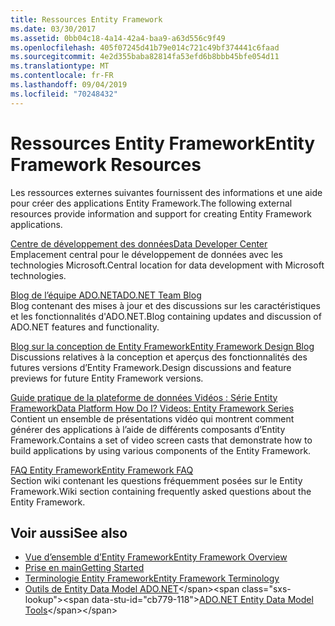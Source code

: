 ```yaml
---
title: Ressources Entity Framework
ms.date: 03/30/2017
ms.assetid: 0bb04c18-4a14-42a4-baa9-a63d556c9f49
ms.openlocfilehash: 405f07245d41b79e014c721c49bf374441c6faad
ms.sourcegitcommit: 4e2d355baba82814fa53efd6b8bbb45bfe054d11
ms.translationtype: MT
ms.contentlocale: fr-FR
ms.lasthandoff: 09/04/2019
ms.locfileid: "70248432"
---
```

# <a name="entity-framework-resources"></a><span data-ttu-id="cb779-102">Ressources Entity Framework</span><span class="sxs-lookup"><span data-stu-id="cb779-102">Entity Framework Resources</span></span>
<span data-ttu-id="cb779-103">Les ressources externes suivantes fournissent des informations et une aide pour créer des applications Entity Framework.</span><span class="sxs-lookup"><span data-stu-id="cb779-103">The following external resources provide information and support for creating Entity Framework applications.</span></span>  
  
 [<span data-ttu-id="cb779-104">Centre de développement des données</span><span class="sxs-lookup"><span data-stu-id="cb779-104">Data Developer Center</span></span>](https://go.microsoft.com/fwlink/?LinkId=213876)  
 <span data-ttu-id="cb779-105">Emplacement central pour le développement de données avec les technologies Microsoft.</span><span class="sxs-lookup"><span data-stu-id="cb779-105">Central location for data development with Microsoft technologies.</span></span>  
  
 [<span data-ttu-id="cb779-106">Blog de l’équipe ADO.NET</span><span class="sxs-lookup"><span data-stu-id="cb779-106">ADO.NET Team Blog</span></span>](https://go.microsoft.com/fwlink/?LinkId=91905)  
 <span data-ttu-id="cb779-107">Blog contenant des mises à jour et des discussions sur les caractéristiques et les fonctionnalités d'ADO.NET.</span><span class="sxs-lookup"><span data-stu-id="cb779-107">Blog containing updates and discussion of ADO.NET features and functionality.</span></span>  
  
 [<span data-ttu-id="cb779-108">Blog sur la conception de Entity Framework</span><span class="sxs-lookup"><span data-stu-id="cb779-108">Entity Framework Design Blog</span></span>](https://go.microsoft.com/fwlink/?LinkId=186888)  
 <span data-ttu-id="cb779-109">Discussions relatives à la conception et aperçus des fonctionnalités des futures versions d’Entity Framework.</span><span class="sxs-lookup"><span data-stu-id="cb779-109">Design discussions and feature previews for future Entity Framework versions.</span></span>  
  
 [<span data-ttu-id="cb779-110">Guide pratique de la plateforme de données Vidéos : Série Entity Framework</span><span class="sxs-lookup"><span data-stu-id="cb779-110">Data Platform How Do I? Videos: Entity Framework Series</span></span>](https://go.microsoft.com/fwlink/?LinkId=124600)  
 <span data-ttu-id="cb779-111">Contient un ensemble de présentations vidéo qui montrent comment générer des applications à l’aide de différents composants d’Entity Framework.</span><span class="sxs-lookup"><span data-stu-id="cb779-111">Contains a set of video screen casts that demonstrate how to build applications by using various components of the Entity Framework.</span></span>  
  
 [<span data-ttu-id="cb779-112">FAQ Entity Framework</span><span class="sxs-lookup"><span data-stu-id="cb779-112">Entity Framework FAQ</span></span>](https://social.technet.microsoft.com/wiki/contents/articles/3737.entity-framework-faq.aspx)  
 <span data-ttu-id="cb779-113">Section wiki contenant les questions fréquemment posées sur le Entity Framework.</span><span class="sxs-lookup"><span data-stu-id="cb779-113">Wiki section containing frequently asked questions about the Entity Framework.</span></span>  
  
## <a name="see-also"></a><span data-ttu-id="cb779-114">Voir aussi</span><span class="sxs-lookup"><span data-stu-id="cb779-114">See also</span></span>

- [<span data-ttu-id="cb779-115">Vue d’ensemble d’Entity Framework</span><span class="sxs-lookup"><span data-stu-id="cb779-115">Entity Framework Overview</span></span>](overview.md)
- [<span data-ttu-id="cb779-116">Prise en main</span><span class="sxs-lookup"><span data-stu-id="cb779-116">Getting Started</span></span>](getting-started.md)
- [<span data-ttu-id="cb779-117">Terminologie Entity Framework</span><span class="sxs-lookup"><span data-stu-id="cb779-117">Entity Framework Terminology</span></span>](terminology.md)
- <span data-ttu-id="cb779-118">[Outils de Entity Data Model ADO.NET](https://docs.microsoft.com/previous-versions/dotnet/netframework-4.0/bb399249(v=vs.100))</span><span class="sxs-lookup"><span data-stu-id="cb779-118">[ADO.NET Entity Data Model Tools](https://docs.microsoft.com/previous-versions/dotnet/netframework-4.0/bb399249(v=vs.100))</span></span>
